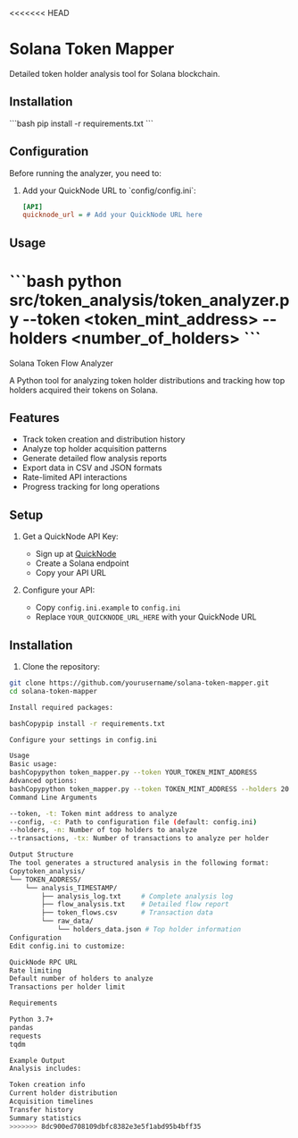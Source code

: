 <<<<<<< HEAD
# Solana Token Mapper

Detailed token holder analysis tool for Solana blockchain.

## Installation

\`\`\`bash
pip install -r requirements.txt
\`\`\`

## Configuration

Before running the analyzer, you need to:

1. Add your QuickNode URL to \`config/config.ini\`:
   ```ini
   [API]
   quicknode_url = # Add your QuickNode URL here

## Usage

\`\`\`bash
python src/token_analysis/token_analyzer.py --token <token_mint_address> --holders <number_of_holders>
\`\`\`
=======
 Solana Token Flow Analyzer

A Python tool for analyzing token holder distributions and tracking how top holders acquired their tokens on Solana.

## Features

- Track token creation and distribution history
- Analyze top holder acquisition patterns
- Generate detailed flow analysis reports
- Export data in CSV and JSON formats
- Rate-limited API interactions
- Progress tracking for long operations

## Setup

1. Get a QuickNode API Key:
   - Sign up at [QuickNode](https://quicknode.com)
   - Create a Solana endpoint
   - Copy your API URL

2. Configure your API:
   - Copy `config.ini.example` to `config.ini`
   - Replace `YOUR_QUICKNODE_URL_HERE` with your QuickNode URL

## Installation

1. Clone the repository:
```bash
git clone https://github.com/yourusername/solana-token-mapper.git
cd solana-token-mapper

Install required packages:

bashCopypip install -r requirements.txt

Configure your settings in config.ini

Usage
Basic usage:
bashCopypython token_mapper.py --token YOUR_TOKEN_MINT_ADDRESS
Advanced options:
bashCopypython token_mapper.py --token TOKEN_MINT_ADDRESS --holders 20 --transactions 200
Command Line Arguments

--token, -t: Token mint address to analyze
--config, -c: Path to configuration file (default: config.ini)
--holders, -n: Number of top holders to analyze
--transactions, -tx: Number of transactions to analyze per holder

Output Structure
The tool generates a structured analysis in the following format:
Copytoken_analysis/
└── TOKEN_ADDRESS/
    └── analysis_TIMESTAMP/
        ├── analysis_log.txt     # Complete analysis log
        ├── flow_analysis.txt    # Detailed flow report
        ├── token_flows.csv      # Transaction data
        └── raw_data/
            └── holders_data.json # Top holder information
Configuration
Edit config.ini to customize:

QuickNode RPC URL
Rate limiting
Default number of holders to analyze
Transactions per holder limit

Requirements

Python 3.7+
pandas
requests
tqdm

Example Output
Analysis includes:

Token creation info
Current holder distribution
Acquisition timelines
Transfer history
Summary statistics
>>>>>>> 8dc900ed708109dbfc8382e3e5f1abd95b4bff35
